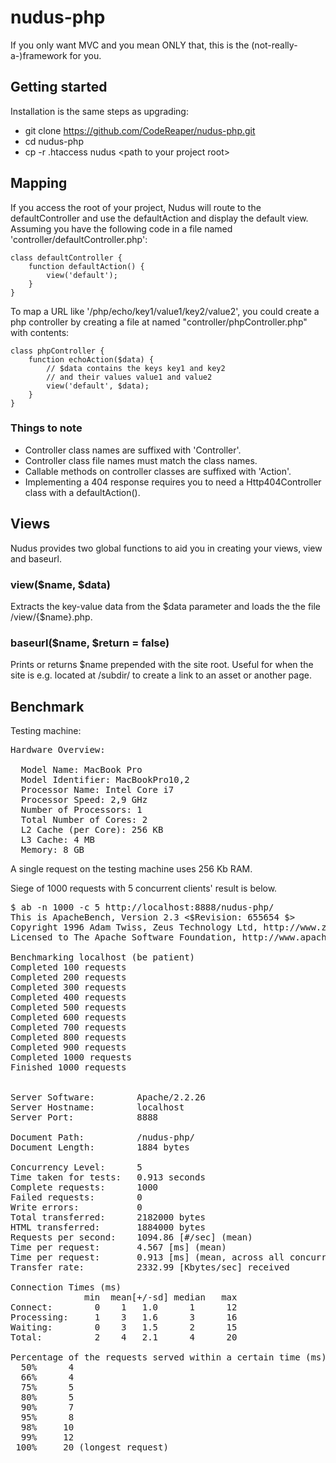 nudus-php
=========

If you only want MVC and you mean ONLY that, this is the (not-really-a-)framework for you.

## Getting started

Installation is the same steps as upgrading:

- git clone https://github.com/CodeReaper/nudus-php.git
- cd nudus-php
- cp -r .htaccess nudus &lt;path to your project root&gt;

## Mapping

If you access the root of your project, Nudus will route to the defaultController and use the defaultAction and display the default view. Assuming you have the following code in a file named 'controller/defaultController.php':

    class defaultController {
        function defaultAction() {
            view('default');
        }
    }

To map a URL like '/php/echo/key1/value1/key2/value2', you could create a php controller by creating a file at named "controller/phpController.php" with contents:

    class phpController {
        function echoAction($data) {
            // $data contains the keys key1 and key2
            // and their values value1 and value2
            view('default', $data);
        }
    }

### Things to note

- Controller class names are suffixed with 'Controller'.
- Controller class file names must match the class names.
- Callable methods on controller classes are suffixed with 'Action'.
- Implementing a 404 response requires you to need a Http404Controller class with a defaultAction().

## Views

Nudus provides two global functions to aid you in creating your views, view and baseurl.

### view($name, $data)

Extracts the key-value data from the $data parameter and loads the the file /view/{$name}.php.

### baseurl($name, $return = false)

Prints or returns $name prepended with the site root. Useful for when the site is e.g. located at /subdir/ to create a link to an asset or another page.

## Benchmark

Testing machine:

<pre>Hardware Overview:

  Model Name: MacBook Pro
  Model Identifier: MacBookPro10,2
  Processor Name: Intel Core i7
  Processor Speed: 2,9 GHz
  Number of Processors: 1
  Total Number of Cores: 2
  L2 Cache (per Core): 256 KB
  L3 Cache: 4 MB
  Memory: 8 GB</pre>

A single request on the testing machine uses 256 Kb RAM.

Siege of 1000 requests with 5 concurrent clients' result is below.

<pre>$ ab -n 1000 -c 5 http://localhost:8888/nudus-php/
This is ApacheBench, Version 2.3 <$Revision: 655654 $>
Copyright 1996 Adam Twiss, Zeus Technology Ltd, http://www.zeustech.net/
Licensed to The Apache Software Foundation, http://www.apache.org/

Benchmarking localhost (be patient)
Completed 100 requests
Completed 200 requests
Completed 300 requests
Completed 400 requests
Completed 500 requests
Completed 600 requests
Completed 700 requests
Completed 800 requests
Completed 900 requests
Completed 1000 requests
Finished 1000 requests


Server Software:        Apache/2.2.26
Server Hostname:        localhost
Server Port:            8888

Document Path:          /nudus-php/
Document Length:        1884 bytes

Concurrency Level:      5
Time taken for tests:   0.913 seconds
Complete requests:      1000
Failed requests:        0
Write errors:           0
Total transferred:      2182000 bytes
HTML transferred:       1884000 bytes
Requests per second:    1094.86 [#/sec] (mean)
Time per request:       4.567 [ms] (mean)
Time per request:       0.913 [ms] (mean, across all concurrent requests)
Transfer rate:          2332.99 [Kbytes/sec] received

Connection Times (ms)
              min  mean[+/-sd] median   max
Connect:        0    1   1.0      1      12
Processing:     1    3   1.6      3      16
Waiting:        0    3   1.5      2      15
Total:          2    4   2.1      4      20

Percentage of the requests served within a certain time (ms)
  50%      4
  66%      4
  75%      5
  80%      5
  90%      7
  95%      8
  98%     10
  99%     12
 100%     20 (longest request)</pre>
